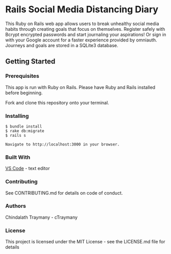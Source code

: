 # Rails Social Media Distancing Diary
This Ruby on Rails web app allows users to break unhealthy social media habits through creating goals that focus on themselves. Register safely with Bcrypt encrypted passwords and start journaling your aspirations! Or sign in with your Google account for a faster experience provided by omniauth. Journeys and goals are stored in a SQLite3 database.


## Getting Started
### Prerequisites
This app is run with Ruby on Rails. Please have Ruby and Rails installed before beginning.

Fork and clone this repository onto your terminal.

### Installing
    $ bundle install
    $ rake db:migrate
    $ rails s

    Navigate to http://localhost:3000 in your browser.

### Built With
[VS Code](https://code.visualstudio.com/) - text editor

### Contributing
See CONTRIBUTING.md for details on code of conduct.

### Authors
Chindalath Traymany - cTraymany

### License
This project is licensed under the MIT License - see the LICENSE.md file for details